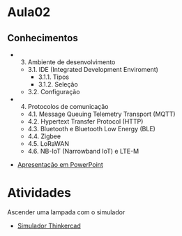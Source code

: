 # Aula02

## Conhecimentos
- 3. Ambiente de desenvolvimento 
    - 3.1. IDE (Integrated Development Enviroment) 
        - 3.1.1. Tipos 
        - 3.1.2. Seleção 
    - 3.2. Configuração 
- 4. Protocolos de comunicação 
    - 4.1. Message Queuing Telemetry Transport (MQTT) 
    - 4.2. Hypertext Transfer Protocol (HTTP) 
    - 4.3. Bluetooth e Bluetooth Low Energy (BLE) 
    - 4.4. Zigbee 
    - 4.5. LoRaWAN 
    - 4.6. NB-IoT (Narrowband IoT) e LTE-M 

- [Apresentação em PowerPoint](./apresentacao02.pptx)

# Atividades
Ascender uma lampada com o simulador
- [Simulador Thinkercad](https://www.tinkercad.com/)